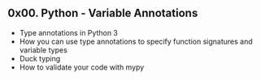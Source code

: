## 0x00. Python - Variable Annotations

- Type annotations in Python 3
- How you can use type annotations to specify function signatures and variable types
- Duck typing
- How to validate your code with mypy
